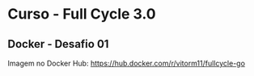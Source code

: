 # Curso - Full Cycle 3.0

## Docker - Desafio 01

Imagem no Docker Hub:
https://hub.docker.com/r/vitorm11/fullcycle-go
